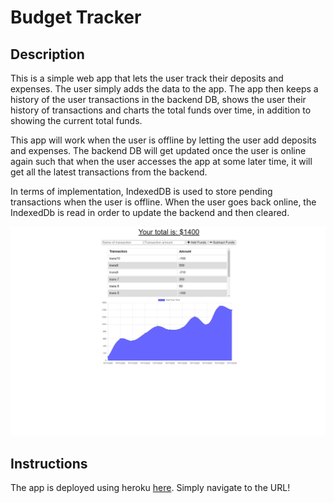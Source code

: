 # Budget Tracker

## Description

This is a simple web app that lets the user track their deposits and expenses. The user simply adds the data to the app. The app then keeps a history of the user transactions in the backend DB, shows the user their history of transactions and charts the total funds over time, in addition to showing the current total funds.

This app will work when the user is offline by letting the user add deposits and expenses. The backend DB will get updated once the user is online again such that when the user accesses the app at some later time, it will get all the latest transactions from the backend.

In terms of implementation, IndexedDB is used to store pending transactions when the user is offline. When the user goes back online, the IndexedDb is read in order to update the backend and then cleared.

![BudgetTracker](./Assets/BudgetTracker.jpg)

## Instructions

The app is deployed using heroku [here](https://nameless-depths-55689.herokuapp.com/). Simply navigate to the URL!